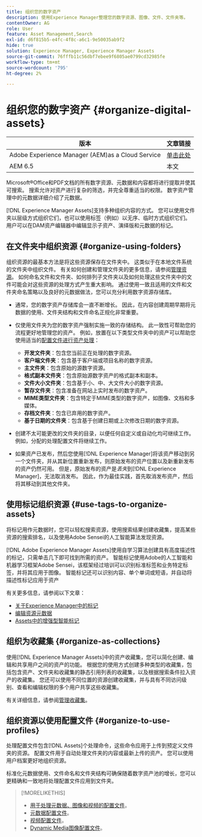 ```yaml
---
title: 组织您的数字资产
description: 使用Experience Manager整理您的数字资源、图像、文件、文件夹等。
contentOwner: AG
role: User
feature: Asset Management,Search
exl-id: d6f815b5-e4fc-4f8c-a6c1-9e50035ab9f2
hide: true
solution: Experience Manager, Experience Manager Assets
source-git-commit: 76fffb11c56dbf7ebee9f6805ae0799cd32985fe
workflow-type: tm+mt
source-wordcount: '795'
ht-degree: 2%

---
```


# 组织您的数字资产 {#organize-digital-assets}

| 版本 | 文章链接 |
| -------- | ---------------------------- |
| Adobe Experience Manager (AEM)as a Cloud Service | [单击此处](https://experienceleague.adobe.com/docs/experience-manager-cloud-service/content/assets/manage/organize-assets.html?lang=en) |
| AEM 6.5 | 本文 |

Microsoft®Office和PDF文档的所有数字资源、元数据和内容都将进行提取并使其可搜索。 搜索允许对资产进行复杂的筛选，并完全尊重适当的权限。 数字资产管理中的元数据详细介绍了元数据。

[!DNL Experience Manager Assets]支持多种组织内容的方式。 您可以使用文件夹以层级方式组织它们，也可以使用标签（例如）以无序、临时方式组织它们。 用户可以在DAM资产编辑器中编辑显示子资产、演绎版和元数据的标记。

## 在文件夹中组织资源 {#organize-using-folders}

组织资源的最基本方法是将这些资源保存在文件夹中。 这类似于在本地文件系统的文件夹中组织文件。 有关如何创建和管理文件夹的更多信息，请参阅[管理资源](manage-assets.md)。 如何命名文件和文件夹、如何排列子文件夹以及如何处理这些文件夹中的文件可能会对这些资源的处理方式产生重大影响。 通过使用一致且适用的文件和文件夹命名策略以及良好的元数据做法，您可以充分利用数字资源存储库。

* 通常，您的数字资产存储库会一直不断增长。 因此，在内容创建周期早期将元数据的使用、文件夹结构和文件命名正规化非常重要。
* 仅使用文件夹为您的数字资产强制实施一致的存储结构。 此一致性可帮助您的流程更好地管理您的资产。 例如，放置在以下类型文件夹中的资产可以帮助您使用适当的[配置文件进行资产处理](processing-profiles.md)：

   * **开发文件夹**：包含您当前正在处理的数字资源。
   * **客户端文件夹**：包含基于客户端或项目名称的数字资源。
   * **主文件夹**：包含原始的源数字资源。
   * **格式副本文件夹**：包含原始源数字资产的格式副本和副本。
   * **文件大小文件夹**：包含基于小、中、大文件大小的数字资源。
   * **暂存文件夹**：包含准备在网站上实时发布的数字资产。
   * **MIME类型文件夹**：包含特定于MIME类型的数字资产，如图像、文档和多媒体。
   * **存档文件夹**：包含已弃用的数字资产。
   * **基于日期的文件夹**：包含基于创建日期或上次修改日期的数字资源。

* 创建不太可能更改的文件夹的目录，以便任何自定义或自动化均可继续工作。 例如，分配的处理配置文件将继续工作。
* 如果资产已发布，然后您使用[!DNL Experience Manager]将该资产移动到另一个文件夹，并从其新位置重新发布，则原始发布的资产位置以及新重新发布的资产仍然可用。 但是，原始发布的资产是&#x200B;*丢失*&#x200B;到[!DNL Experience Manager]，无法取消发布。 因此，作为最佳实践，首先取消发布资产，然后将其移动到其他文件夹。

## 使用标记组织资源 {#use-tags-to-organize-assets}

将标记用作元数据时，您可以轻松搜索资源，使用搜索结果创建收藏集，提高某些资源的搜索排名，以及使用Adobe Sensei的人工智能算法发现资源。

[!DNL Adobe Experience Manager Assets]使用自学习算法创建具有高度描述性的标记，只需单击几下即可找到所需的资产。 智能标记使用Adobe的人工智能和机器学习框架Adobe Sensei，该框架经过培训可以识别标准标签和业务特定标签，并将其应用于图像。 智能标记还可以识别内容、单个单词或短语，并自动将描述性标记应用于资产

有关更多信息，请参阅以下文章：

* [关于Experience Manager中的标记](/help/sites-authoring/tags.md)
* [编辑资源元数据](metadata.md)
* [Assets中的增强型智能标记](enhanced-smart-tags.md)

## 组织为收藏集 {#organize-as-collections}

使用[!DNL Experience Manager Assets]中的资产收藏集，您可以简化创建、编辑和共享用户之间的资产的功能。 根据您的使用方式创建多种类型的收藏集，包括包含资产、文件夹和收藏集的静态引用列表的收藏集，以及根据搜索条件拉入资产的收藏集。 您还可以使用不同位置的资源创建收藏集，并与具有不同访问级别、查看和编辑权限的多个用户共享这些收藏集。

有关详细信息，请参阅[管理收藏集](manage-collections.md)。

<!-- TBD items: add screenshots where applicable
Any hints/recommendations of when to use what method of organizing? Some examples of how organizing helps towards a better taxonomy and improved content velocity.
Add back links to blog posts by marketing?
-->

## 组织资源以使用配置文件 {#organize-to-use-profiles}

处理配置文件包含[!DNL Assets]个处理命令，这些命令应用于上传到预定义文件夹的资源。 配置文件用于自动处理文件夹的内容或最新上传的资产。 您可以使用用户档案更好地组织资源。

标准化元数据使用、文件命名和文件夹结构可确保随着数字资产池的增长，您可以更精确和一致地将处理配置文件应用到文件夹。

>[!MORELIKETHIS]
>
>* [用于处理元数据、图像和视频的配置文件](processing-profiles.md)。
>* [元数据配置文件](/help/assets/metadata-config.md#metadata-profiles)。
>* [视频配置文件](video-profiles.md)。
>* [Dynamic Media图像配置文件](image-profiles.md)。
